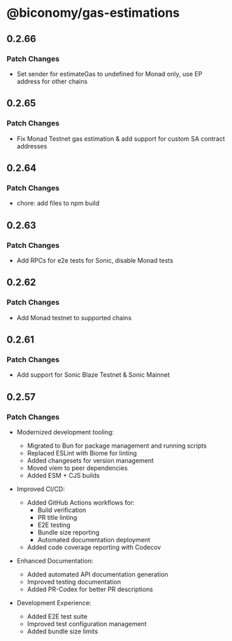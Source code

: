 # @biconomy/gas-estimations

## 0.2.66

### Patch Changes

- Set sender for estimateGas to undefined for Monad only, use EP address for other chains

## 0.2.65

### Patch Changes

- Fix Monad Testnet gas estimation & add support for custom SA contract addresses

## 0.2.64

### Patch Changes

- chore: add files to npm build

## 0.2.63

### Patch Changes

- Add RPCs for e2e tests for Sonic, disable Monad tests

## 0.2.62

### Patch Changes

- Add Monad testnet to supported chains

## 0.2.61

### Patch Changes

- Add support for Sonic Blaze Testnet & Sonic Mainnet

## 0.2.57

### Patch Changes

- Modernized development tooling:

  - Migrated to Bun for package management and running scripts
  - Replaced ESLint with Biome for linting
  - Added changesets for version management
  - Moved viem to peer dependencies
  - Added ESM + CJS builds

- Improved CI/CD:

  - Added GitHub Actions workflows for:
    - Build verification
    - PR title linting
    - E2E testing
    - Bundle size reporting
    - Automated documentation deployment
  - Added code coverage reporting with Codecov

- Enhanced Documentation:

  - Added automated API documentation generation
  - Improved testing documentation
  - Added PR-Codex for better PR descriptions

- Development Experience:
  - Added E2E test suite
  - Improved test configuration management
  - Added bundle size limits
